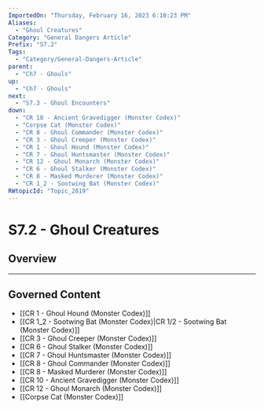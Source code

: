 ```yaml
---
ImportedOn: "Thursday, February 16, 2023 6:10:23 PM"
Aliases:
  - "Ghoul Creatures"
Category: "General Dangers Article"
Prefix: "S7.2"
Tags:
  - "Category/General-Dangers-Article"
parent:
  - "Ch7 - Ghouls"
up:
  - "Ch7 - Ghouls"
next:
  - "S7.3 - Ghoul Encounters"
down:
  - "CR 10 - Ancient Gravedigger (Monster Codex)"
  - "Corpse Cat (Monster Codex)"
  - "CR 8 - Ghoul Commander (Monster Codex)"
  - "CR 3 - Ghoul Creeper (Monster Codex)"
  - "CR 1 - Ghoul Hound (Monster Codex)"
  - "CR 7 - Ghoul Huntsmaster (Monster Codex)"
  - "CR 12 - Ghoul Monarch (Monster Codex)"
  - "CR 6 - Ghoul Stalker (Monster Codex)"
  - "CR 8 - Masked Murderer (Monster Codex)"
  - "CR 1_2 - Sootwing Bat (Monster Codex)"
RWtopicId: "Topic_2819"
---
```

# S7.2 - Ghoul Creatures
## Overview
---
## Governed Content
- [[CR 1 - Ghoul Hound (Monster Codex)]]
- [[CR 1_2 - Sootwing Bat (Monster Codex)|CR 1/2 - Sootwing Bat (Monster Codex)]]
- [[CR 3 - Ghoul Creeper (Monster Codex)]]
- [[CR 6 - Ghoul Stalker (Monster Codex)]]
- [[CR 7 - Ghoul Huntsmaster (Monster Codex)]]
- [[CR 8 - Ghoul Commander (Monster Codex)]]
- [[CR 8 - Masked Murderer (Monster Codex)]]
- [[CR 10 - Ancient Gravedigger (Monster Codex)]]
- [[CR 12 - Ghoul Monarch (Monster Codex)]]
- [[Corpse Cat (Monster Codex)]]


